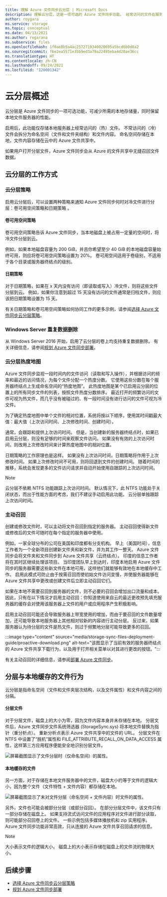 ```yaml
---
title: 理解 Azure 文件同步云分层 | Microsoft Docs
description: 理解云分层，这是一项可选的 Azure 文件同步功能。 经常访问的文件在服务器本地缓存；其他文件则分层到 Azure 文件存储。
author: roygara
ms.service: storage
ms.topic: conceptual
ms.date: 04/13/2021
ms.author: rogarana
ms.subservice: files
ms.openlocfilehash: 1f0ae8b5a4ac2572719340020695a5bcd6b0d8a2
ms.sourcegitcommit: f6e2ea5571e35b9ed3a79a22485eba4d20ae36cc
ms.translationtype: HT
ms.contentlocale: zh-CN
ms.lasthandoff: 09/24/2021
ms.locfileid: "128601342"
---
```

# <a name="cloud-tiering-overview"></a>云分层概述

云分层是 Azure 文件同步的一项可选功能，可减少所需的本地存储量，同时保留本地文件服务器的性能。

启用后，此功能仅存储本地服务器上经常访问的（热）文件。 不常访问的（冷）文件会拆分为命名空间（文件和文件夹结构）和文件内容。 命名空间存储在本地，文件内容存储在云中的 Azure 文件共享中。

如果用户打开分层文件，Azure 文件同步会从 Azure 的文件共享中无缝召回文件数据。

## <a name="how-cloud-tiering-works"></a>云分层的工作方式

### <a name="cloud-tiering-policies"></a>云分层策略

启用云分层后，可以设置两种策略来通知 Azure 文件同步何时对冷文件进行分层：卷可用空间策略和日期策略 。

#### <a name="volume-free-space-policy"></a>卷可用空间策略

卷可用空间策略告诉 Azure 文件同步，当本地磁盘上被占用一定量的空间时，将冷文件分层到云。

例如，如果本地磁盘容量为 200 GiB，并且你希望至少 40 GiB 的本地磁盘容量始终可用，则应将卷可用空间策略设置为 20%。 卷可用空间适用于卷级别，不适用于各个目录或服务器终结点的级别。

#### <a name="date-policy"></a>日期策略

对于日期策略，如果在 x 天内没有访问（即读取或写入）冷文件，则将这些文件分层到云。 例如，如果你注意到超过 15 天没有访问的文件通常是归档文件，则应该把日期策略设置为 15 天。

有关日期策略和卷可用空间策略如何协同工作的更多示例，请参阅[选择 Azure 文件同步云分层策略](file-sync-choose-cloud-tiering-policies.md)。

### <a name="windows-server-data-deduplication"></a>Windows Server 重复数据删除

从 Windows Server 2016 开始，启用了云分层的卷上均支持重复数据删除。 有关详细信息，请参阅[规划 Azure 文件同步部署](file-sync-planning.md#data-deduplication)。

### <a name="cloud-tiering-heatmap"></a>云分层热度地图

Azure 文件同步监视一段时间内的文件访问（读取和写入操作），并根据访问的频率和最近的访问情况，为每个文件分配一个热度分数。 它使用这些分数在每个服务器终结点上生成命名空间的“热度地图”。 此热度地图是某个已启用云分层的位置上的所有同步文件的列表，按照文件热度分数排序。 最近打开的频繁访问的文件可视为热文件，而几乎没有被碰过的、有一段时间没有进行访问的文件可视为冷文件。

为了确定热度地图中单个文件的相对位置，系统将按以下顺序，使用其时间戳最大值：最大值（上次访问时间、上次修改时间、创建时间）。

通常，会跟踪和提供上次访问时间。 但是，当创建新的服务器终结点时，如果已启用云分层，则没有足够的时间来观察文件访问。 如果没有有效的上次访问时间，则改用上次修改时间来计算热度地图中的相对位置。

日期策略的工作原理也是这样。 如果没有上次访问时间，日期策略将作用于上次修改时间。 如果上次修改时间不可用，则将回退到文件的创建时间。 随着时间的推移，系统会发现更多的文件访问请求并自动开始使用自跟踪的上次访问时间。

> [!NOTE]
> 云分层不依赖 NTFS 功能跟踪上次访问时间。 默认情况下，此 NTFS 功能处于关闭状态，而出于性能方面的考虑，我们不建议手动启用此功能。 云分层单独跟踪上次访问时间。

### <a name="proactive-recalling"></a>主动召回

创建或修改文件时，可以主动将文件召回到指定的服务器。 主动召回使得新文件或修改后的文件可随时在每个指定的服务器中使用。

例如，一家全球分布的公司在美国和印度都有分支机构。 早上（美国时间），信息工作者为一个全新项目创建新文件夹和新文件，并为其工作一整天。 Azure 文件同步会将文件夹和文件同步到 Azure 文件共享（云终结点）。 印度的信息工作者将在其时区继续处理该项目。 当印度团队早上到达时，印度本地启用 Azure 文件同步的服务器需要这些新文件在本地可用，这样他们就能够有效地在本地缓存中工作。 启用此模式可防止由于按需召回而使初始文件访问变慢，并使服务器能够在 Azure 文件共享中更改或创建文件后立即主动召回它们。

如果在本地不需要召回到服务器的文件，则不必要的召回会增加出口流量和成本。 因此，只有在以下情况才启用主动召回：你知道使用来自云的最近更改预先填充服务器的缓存会对使用该服务器上文件的用户或应用程序产生积极影响。

启用主动召回可能还会导致服务器上带宽使用的增加，而由于要召回的文件数量增加，还可能导致本地服务器上其他相对较新的内容进行主动分层。 反过来，如果服务器认为待分层的文件是热文件，则过于频繁地分层可能导致更多的召回。

:::image type="content" source="media/storage-sync-files-deployment-guide/proactive-download.png" alt-text="该图显示了当前有效的服务器终结点的 Azure 文件共享下载行为，以及用于打开相关菜单以对其进行更改的按钮。":::

有关主动召回的详细信息，请参阅[部署 Azure 文件同步](file-sync-deployment-guide.md#proactively-recall-new-and-changed-files-from-an-azure-file-share)。

## <a name="tiered-vs-locally-cached-file-behavior"></a>分层与本地缓存的文件行为

云分层是指命名空间（文件和文件夹层次结构，以及文件属性）和文件内容之间的分隔。

#### <a name="tiered-file"></a>分层文件

对于分层文件，磁盘上的大小为零，因为文件内容本身并未存储在本地。 分层文件后，Azure 文件同步文件系统筛选器 (StorageSync.sys) 将本地文件替换为指针（重分析点）。 重新分析点表示 Azure 文件共享中的文件的 URL。 分层文件在 NTFS 中设置了“脱机”属性和 FILE_ATTRIBUTE_RECALL_ON_DATA_ACCESS 属性，这样第三方应用程序便能安全地识别分层文件。

![屏幕截图显示了文件分层时（仅命名空间）的属性。](media/storage-sync-cloud-tiering-overview/cloud-tiering-overview-2.png)

#### <a name="locally-cached-file"></a>本地缓存的文件

另一方面，对于存储在本地文件服务器中的文件，磁盘大小约等于文件的逻辑大小，因为整个文件（文件特性 + 文件内容）都存储在本地。

![屏幕截图显示了未对文件分层（命名空间 + 文件内容）时文件的属性。](media/storage-sync-cloud-tiering-overview/cloud-tiering-overview-1.png)

另外，文件也可能会被部分分层（或部分召回）。 在部分分层文件中，该文件只有一部分存储在磁盘上。 如果支持流式访问文件的应用程序对文件进行部分读取，则可能部分召回卷上的文件。 一些示例包括多媒体播放机和 zip 实用程序。 Azure 文件同步功能非常高效，只从连接的 Azure 文件共享召回请求的信息。

> [!NOTE]
> 大小表示文件的逻辑大小。 磁盘上的大小表示存储在磁盘上的文件流的物理大小。

## <a name="next-steps"></a>后续步骤

- [选择 Azure 文件同步云分层策略](file-sync-choose-cloud-tiering-policies.md)
- [规划 Azure 文件同步部署](file-sync-planning.md)

